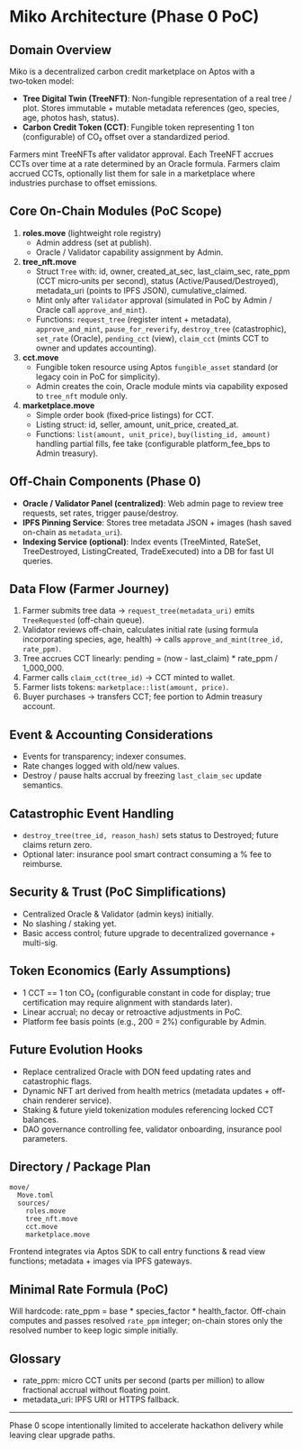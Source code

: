 # Miko Architecture (Phase 0 PoC)

## Domain Overview
Miko is a decentralized carbon credit marketplace on Aptos with a two‑token model:
- **Tree Digital Twin (TreeNFT)**: Non-fungible representation of a real tree / plot. Stores immutable + mutable metadata references (geo, species, age, photos hash, status).
- **Carbon Credit Token (CCT)**: Fungible token representing 1 ton (configurable) of CO₂ offset over a standardized period.

Farmers mint TreeNFTs after validator approval. Each TreeNFT accrues CCTs over time at a rate determined by an Oracle formula. Farmers claim accrued CCTs, optionally list them for sale in a marketplace where industries purchase to offset emissions.

## Core On‑Chain Modules (PoC Scope)
1. **roles.move** (lightweight role registry)
   - Admin address (set at publish).
   - Oracle / Validator capability assignment by Admin.
2. **tree_nft.move**
   - Struct `Tree` with: id, owner, created_at_sec, last_claim_sec, rate_ppm (CCT micro‑units per second), status (Active/Paused/Destroyed), metadata_uri (points to IPFS JSON), cumulative_claimed.
   - Mint only after `Validator` approval (simulated in PoC by Admin / Oracle call `approve_and_mint`).
   - Functions: `request_tree` (register intent + metadata), `approve_and_mint`, `pause_for_reverify`, `destroy_tree` (catastrophic), `set_rate` (Oracle), `pending_cct` (view), `claim_cct` (mints CCT to owner and updates accounting).
3. **cct.move**
   - Fungible token resource using Aptos `fungible_asset` standard (or legacy coin in PoC for simplicity).
   - Admin creates the coin, Oracle module mints via capability exposed to `tree_nft` module only.
4. **marketplace.move**
   - Simple order book (fixed‑price listings) for CCT.
   - Listing struct: id, seller, amount, unit_price, created_at.
   - Functions: `list(amount, unit_price)`, `buy(listing_id, amount)` handling partial fills, fee take (configurable platform_fee_bps to Admin treasury).

## Off‑Chain Components (Phase 0)
- **Oracle / Validator Panel (centralized)**: Web admin page to review tree requests, set rates, trigger pause/destroy.
- **IPFS Pinning Service**: Stores tree metadata JSON + images (hash saved on-chain as `metadata_uri`).
- **Indexing Service (optional)**: Index events (TreeMinted, RateSet, TreeDestroyed, ListingCreated, TradeExecuted) into a DB for fast UI queries.

## Data Flow (Farmer Journey)
1. Farmer submits tree data -> `request_tree(metadata_uri)` emits `TreeRequested` (off-chain queue).
2. Validator reviews off-chain, calculates initial rate (using formula incorporating species, age, health) -> calls `approve_and_mint(tree_id, rate_ppm)`.
3. Tree accrues CCT linearly: pending = (now - last_claim) * rate_ppm / 1_000_000.
4. Farmer calls `claim_cct(tree_id)` -> CCT minted to wallet.
5. Farmer lists tokens: `marketplace::list(amount, price)`.
6. Buyer purchases -> transfers CCT; fee portion to Admin treasury account.

## Event & Accounting Considerations
- Events for transparency; indexer consumes.
- Rate changes logged with old/new values.
- Destroy / pause halts accrual by freezing `last_claim_sec` update semantics.

## Catastrophic Event Handling
- `destroy_tree(tree_id, reason_hash)` sets status to Destroyed; future claims return zero.
- Optional later: insurance pool smart contract consuming a % fee to reimburse.

## Security & Trust (PoC Simplifications)
- Centralized Oracle & Validator (admin keys) initially.
- No slashing / staking yet.
- Basic access control; future upgrade to decentralized governance + multi-sig.

## Token Economics (Early Assumptions)
- 1 CCT == 1 ton CO₂ (configurable constant in code for display; true certification may require alignment with standards later).
- Linear accrual; no decay or retroactive adjustments in PoC.
- Platform fee basis points (e.g., 200 = 2%) configurable by Admin.

## Future Evolution Hooks
- Replace centralized Oracle with DON feed updating rates and catastrophic flags.
- Dynamic NFT art derived from health metrics (metadata updates + off-chain renderer service).
- Staking & future yield tokenization modules referencing locked CCT balances.
- DAO governance controlling fee, validator onboarding, insurance pool parameters.

## Directory / Package Plan
```
move/
  Move.toml
  sources/
    roles.move
    tree_nft.move
    cct.move
    marketplace.move
```
Frontend integrates via Aptos SDK to call entry functions & read view functions; metadata + images via IPFS gateways.

## Minimal Rate Formula (PoC)
Will hardcode: rate_ppm = base * species_factor * health_factor.
Off-chain computes and passes resolved `rate_ppm` integer; on-chain stores only the resolved number to keep logic simple initially.

## Glossary
- rate_ppm: micro CCT units per second (parts per million) to allow fractional accrual without floating point.
- metadata_uri: IPFS URI or HTTPS fallback.

---
Phase 0 scope intentionally limited to accelerate hackathon delivery while leaving clear upgrade paths.
